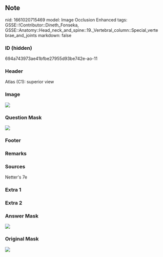 ## Note
nid: 1661020715469
model: Image Occlusion Enhanced
tags: GSSE::!Contributor::Dineth_Fonseka, GSSE::Anatomy::Head_neck_and_spine::19._Vertebral_column::Special_vertebrae_and_joints
markdown: false

### ID (hidden)
694a743973ae41bfbe27955d93be742e-ao-11

### Header
Atlas (C1): superior view

### Image
<img src="tmpht93noqi.png">

### Question Mask
<img src="694a743973ae41bfbe27955d93be742e-ao-11-Q.svg">

### Footer


### Remarks


### Sources
Netter's 7e

### Extra 1


### Extra 2


### Answer Mask
<img src="694a743973ae41bfbe27955d93be742e-ao-11-A.svg">

### Original Mask
<img src="694a743973ae41bfbe27955d93be742e-ao-O.svg">
